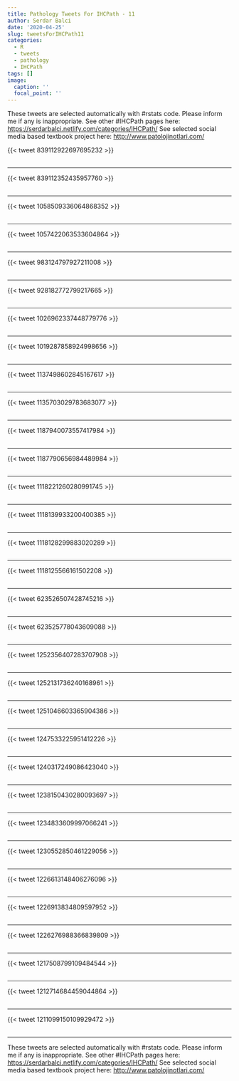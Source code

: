 ```yaml
---
title: Pathology Tweets For IHCPath - 11
author: Serdar Balci
date: '2020-04-25'
slug: tweetsForIHCPath11
categories:
  - R
  - tweets
  - pathology
  - IHCPath
tags: []
image:
  caption: ''
  focal_point: ''
---
```



These tweets are selected automatically with #rstats code. Please inform me if any is inappropriate.
See other #IHCPath pages here: https://serdarbalci.netlify.com/categories/IHCPath/ 
See selected social media based textbook project here: http://www.patolojinotlari.com/

{{< tweet 839112922697695232 >}}
<br>
<br>
<hr>
{{< tweet 839112352435957760 >}}
<br>
<br>
<hr>
{{< tweet 1058509336064868352 >}}
<br>
<br>
<hr>
{{< tweet 1057422063533604864 >}}
<br>
<br>
<hr>
{{< tweet 983124797927211008 >}}
<br>
<br>
<hr>
{{< tweet 928182772799217665 >}}
<br>
<br>
<hr>
{{< tweet 1026962337448779776 >}}
<br>
<br>
<hr>
{{< tweet 1019287858924998656 >}}
<br>
<br>
<hr>
{{< tweet 1137498602845167617 >}}
<br>
<br>
<hr>
{{< tweet 1135703029783683077 >}}
<br>
<br>
<hr>
{{< tweet 1187940073557417984 >}}
<br>
<br>
<hr>
{{< tweet 1187790656984489984 >}}
<br>
<br>
<hr>
{{< tweet 1118221260280991745 >}}
<br>
<br>
<hr>
{{< tweet 1118139933200400385 >}}
<br>
<br>
<hr>
{{< tweet 1118128299883020289 >}}
<br>
<br>
<hr>
{{< tweet 1118125566161502208 >}}
<br>
<br>
<hr>
{{< tweet 623526507428745216 >}}
<br>
<br>
<hr>
{{< tweet 623525778043609088 >}}
<br>
<br>
<hr>
{{< tweet 1252356407283707908 >}}
<br>
<br>
<hr>
{{< tweet 1252131736240168961 >}}
<br>
<br>
<hr>
{{< tweet 1251046603365904386 >}}
<br>
<br>
<hr>
{{< tweet 1247533225951412226 >}}
<br>
<br>
<hr>
{{< tweet 1240317249086423040 >}}
<br>
<br>
<hr>
{{< tweet 1238150430280093697 >}}
<br>
<br>
<hr>
{{< tweet 1234833609997066241 >}}
<br>
<br>
<hr>
{{< tweet 1230552850461229056 >}}
<br>
<br>
<hr>
{{< tweet 1226613148406276096 >}}
<br>
<br>
<hr>
{{< tweet 1226913834809597952 >}}
<br>
<br>
<hr>
{{< tweet 1226276988366839809 >}}
<br>
<br>
<hr>
{{< tweet 1217508799109484544 >}}
<br>
<br>
<hr>
{{< tweet 1212714684459044864 >}}
<br>
<br>
<hr>
{{< tweet 1211099150109929472 >}}
<br>
<br>
<hr>


These tweets are selected automatically with #rstats code. Please inform me if any is inappropriate.
See other #IHCPath pages here: https://serdarbalci.netlify.com/categories/IHCPath/ 
See selected social media based textbook project here: http://www.patolojinotlari.com/
